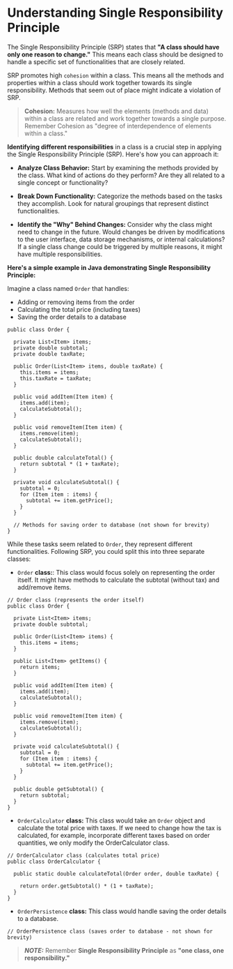# Understanding Single Responsibility Principle

The Single Responsibility Principle (SRP) states that **"A class should have only one reason to change."** This means each class should be designed to handle a specific set of functionalities that are closely related.

SRP promotes high `cohesion` within a class. This means all the methods and properties within a class should work together towards its single responsibility. Methods that seem out of place might indicate a violation of SRP.

> **Cohesion:** Measures how well the elements (methods and data) within a class are related and work together towards a single purpose. Remember Cohesion as "degree of interdependence of elements within a class."

**Identifying different responsibilities** in a class is a crucial step in applying the Single Responsibility Principle (SRP). Here's how you can approach it:

- **Analyze Class Behavior:** Start by examining the methods provided by the class. What kind of actions do they perform? Are they all related to a single concept or functionality?

- **Break Down Functionality:** Categorize the methods based on the tasks they accomplish. Look for natural groupings that represent distinct functionalities.

- **Identify the "Why" Behind Changes:** Consider why the class might need to change in the future. Would changes be driven by modifications to the user interface, data storage mechanisms, or internal calculations? If a single class change could be triggered by multiple reasons, it might have multiple responsibilities.

**Here's a simple example in Java demonstrating Single Responsibility Principle:**

Imagine a class named `Order` that handles:

- Adding or removing items from the order
- Calculating the total price (including taxes)
- Saving the order details to a database

```
public class Order {

  private List<Item> items;
  private double subtotal;
  private double taxRate;

  public Order(List<Item> items, double taxRate) {
    this.items = items;
    this.taxRate = taxRate;
  }

  public void addItem(Item item) {
    items.add(item);
    calculateSubtotal();
  }

  public void removeItem(Item item) {
    items.remove(item);
    calculateSubtotal();
  }

  public double calculateTotal() {
    return subtotal * (1 + taxRate);
  }

  private void calculateSubtotal() {
    subtotal = 0;
    for (Item item : items) {
      subtotal += item.getPrice();
    }
  }

  // Methods for saving order to database (not shown for brevity)
}
```

While these tasks seem related to `Order`, they represent different functionalities. Following SRP, you could split this into three separate classes:

- `Order` **class:**: This class would focus solely on representing the order itself. It might have methods to calculate the subtotal (without tax) and add/remove items.

```
// Order class (represents the order itself)
public class Order {

  private List<Item> items;
  private double subtotal;

  public Order(List<Item> items) {
    this.items = items;
  }

  public List<Item> getItems() {
    return items;
  }

  public void addItem(Item item) {
    items.add(item);
    calculateSubtotal();
  }

  public void removeItem(Item item) {
    items.remove(item);
    calculateSubtotal();
  }

  private void calculateSubtotal() {
    subtotal = 0;
    for (Item item : items) {
      subtotal += item.getPrice();
    }
  }

  public double getSubtotal() {
    return subtotal;
  }
}
```

- `OrderCalculator` **class:** This class would take an `Order` object and calculate the total price with taxes. If we need to change how the tax is calculated, for example, incorporate different taxes based on order quantities, we only modify the OrderCalculator class.

```
// OrderCalculator class (calculates total price)
public class OrderCalculator {

  public static double calculateTotal(Order order, double taxRate) {

    return order.getSubtotal() * (1 + taxRate);
  }
}

```

- `OrderPersistence` **class:** This class would handle saving the order details to a database.

```
// OrderPersistence class (saves order to database - not shown for brevity)
```

> **_NOTE:_** Remember **Single Responsibility Principle** as **"one class, one responsibility."**
